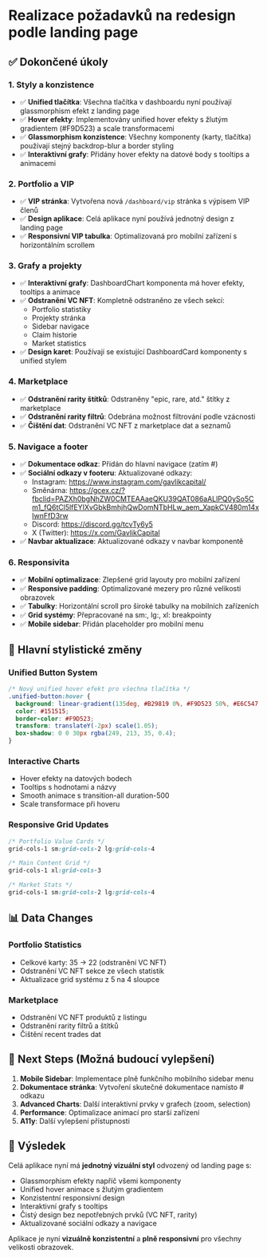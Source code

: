 # Realizace požadavků na redesign podle landing page

## ✅ Dokončené úkoly

### 1. **Styly a konzistence**
- ✅ **Unified tlačítka**: Všechna tlačítka v dashboardu nyní používají glassmorphism efekt z landing page
- ✅ **Hover efekty**: Implementovány unified hover efekty s žlutým gradientem (#F9D523) a scale transformacemi
- ✅ **Glassmorphism konzistence**: Všechny komponenty (karty, tlačítka) používají stejný backdrop-blur a border styling
- ✅ **Interaktivní grafy**: Přidány hover efekty na datové body s tooltips a animacemi

### 2. **Portfolio a VIP**
- ✅ **VIP stránka**: Vytvořena nová `/dashboard/vip` stránka s výpisem VIP členů
- ✅ **Design aplikace**: Celá aplikace nyní používá jednotný design z landing page
- ✅ **Responsivní VIP tabulka**: Optimalizovaná pro mobilní zařízení s horizontálním scrollem

### 3. **Grafy a projekty**
- ✅ **Interaktivní grafy**: DashboardChart komponenta má hover efekty, tooltips a animace
- ✅ **Odstranění VC NFT**: Kompletně odstraněno ze všech sekcí:
  - Portfolio statistiky
  - Projekty stránka
  - Sidebar navigace
  - Claim historie
  - Market statistics
- ✅ **Design karet**: Používají se existující DashboardCard komponenty s unified stylem

### 4. **Marketplace**
- ✅ **Odstranění rarity štítků**: Odstraněny "epic, rare, atd." štítky z marketplace
- ✅ **Odstranění rarity filtrů**: Odebrána možnost filtrování podle vzácnosti
- ✅ **Čištění dat**: Odstranění VC NFT z marketplace dat a seznamů

### 5. **Navigace a footer**
- ✅ **Dokumentace odkaz**: Přidán do hlavní navigace (zatím #)
- ✅ **Sociální odkazy v footeru**: Aktualizované odkazy:
  - Instagram: https://www.instagram.com/gavlikcapital/
  - Směnárna: https://gcex.cz/?fbclid=PAZXh0bgNhZW0CMTEAAaeQKU39QAT086aALlPQ0ySo5Cm1_fQ6tCl5lfEYIXvGbkBmhjhQwDomNTbHLw_aem_XapkCV480m14xIwnFfD3rw
  - Discord: https://discord.gg/tcvTy6y5
  - X (Twitter): https://x.com/GavlikCapital
- ✅ **Navbar aktualizace**: Aktualizované odkazy v navbar komponentě

### 6. **Responsivita**
- ✅ **Mobilní optimalizace**: Zlepšené grid layouty pro mobilní zařízení
- ✅ **Responsive padding**: Optimalizované mezery pro různé velikosti obrazovek
- ✅ **Tabulky**: Horizontální scroll pro široké tabulky na mobilních zařízeních
- ✅ **Grid systémy**: Přepracované na sm:, lg:, xl: breakpointy
- ✅ **Mobile sidebar**: Přidán placeholder pro mobilní menu

## 🎨 Hlavní stylistické změny

### Unified Button System
```css
/* Nový unified hover efekt pro všechna tlačítka */
.unified-button:hover {
  background: linear-gradient(135deg, #B29819 0%, #F9D523 50%, #E6C547 100%);
  color: #151515;
  border-color: #F9D523;
  transform: translateY(-2px) scale(1.05);
  box-shadow: 0 0 30px rgba(249, 213, 35, 0.4);
}
```

### Interactive Charts
- Hover efekty na datových bodech
- Tooltips s hodnotami a názvy
- Smooth animace s transition-all duration-500
- Scale transformace při hoveru

### Responsive Grid Updates
```css
/* Portfolio Value Cards */
grid-cols-1 sm:grid-cols-2 lg:grid-cols-4

/* Main Content Grid */
grid-cols-1 xl:grid-cols-3

/* Market Stats */
grid-cols-1 sm:grid-cols-2 lg:grid-cols-4
```

## 📊 Data Changes

### Portfolio Statistics
- Celkové karty: 35 → 22 (odstranění VC NFT)
- Odstranění VC NFT sekce ze všech statistik
- Aktualizace grid systému z 5 na 4 sloupce

### Marketplace
- Odstranění VC NFT produktů z listingu
- Odstranění rarity filtrů a štítků
- Čištění recent trades dat

## 🔄 Next Steps (Možná budoucí vylepšení)

1. **Mobile Sidebar**: Implementace plně funkčního mobilního sidebar menu
2. **Dokumentace stránka**: Vytvoření skutečné dokumentace namísto # odkazu
3. **Advanced Charts**: Další interaktivní prvky v grafech (zoom, selection)
4. **Performance**: Optimalizace animací pro starší zařízení
5. **A11y**: Další vylepšení přístupnosti

## 🎯 Výsledek

Celá aplikace nyní má **jednotný vizuální styl** odvozený od landing page s:
- Glassmorphism efekty napříč všemi komponenty
- Unified hover animace s žlutým gradientem
- Konzistentní responsivní design
- Interaktivní grafy s tooltips
- Čistý design bez nepotřebných prvků (VC NFT, rarity)
- Aktualizované sociální odkazy a navigace

Aplikace je nyní **vizuálně konzistentní** a **plně responsivní** pro všechny velikosti obrazovek.
